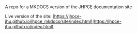 #

A repo for a MKDOCS version of the JHPCE documentation site

Live version of the site: [https://jhpce-jhu.github.io/jhpce_mkdocs/site/index.html](https://jhpce-jhu.github.io/index.html)
